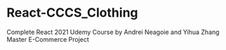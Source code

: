 # React-CCCS_Clothing
Complete React 2021 Udemy Course by  Andrei Neagoie and Yihua Zhang Master E-Commerce Project
